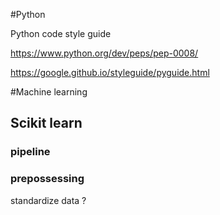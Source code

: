
#Python

Python code style guide

https://www.python.org/dev/peps/pep-0008/

https://google.github.io/styleguide/pyguide.html

#Machine learning

## Scikit learn
### pipeline
### prepossessing
standardize data ?

